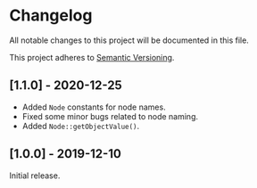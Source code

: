 # Changelog

All notable changes to this project will be documented in this file.

This project adheres to [Semantic Versioning](https://semver.org/spec/v2.0.0.html).

## [1.1.0] - 2020-12-25

* Added `Node` constants for node names.
* Fixed some minor bugs related to node naming.
* Added `Node::getObjectValue()`.

## [1.0.0] - 2019-12-10

Initial release.
